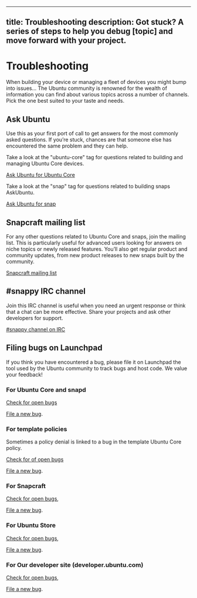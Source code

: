 ----
title: Troubleshooting
description: Got stuck? A series of steps to help you debug [topic] and move forward with your project.
----

# Troubleshooting

When building your device or managing a fleet of devices you might bump into issues... The Ubuntu community is renowned for the wealth of information you can find about various topics across a number of channels. Pick the one best suited to your taste and needs.

## Ask Ubuntu 
Use this as your first port of call to get answers for the most commonly asked questions. If you’re stuck, chances are that someone else has encountered the same problem and they can help. 

Take a look at the "ubuntu-core" tag for questions related to building and managing Ubuntu Core devices.

[Ask Ubuntu for Ubuntu Core](http://askubuntu.com/questions/tagged/ubuntu-core)

Take a look at the "snap" tag for questions related to building snaps AskUbuntu.

[Ask Ubuntu for snap](http://askubuntu.com/questions/tagged/snap)

## Snapcraft mailing list 
For any other questions related to Ubuntu Core and snaps, join the mailing list. This is particularly useful for advanced users looking for answers on niche topics or newly released features. You’ll also get regular product and community updates, from new product releases to new snaps built by the community.

[Snapcraft mailing list](https://lists.snapcraft.io/mailman/listinfo/snapcraft)

## #snappy IRC channel
Join this IRC channel is useful when you need an urgent response or think that a chat can be more effective. Share your projects and ask other developers for support. 

[#snappy channel on IRC](https://webchat.freenode.net/?channels=snappy)

## Filing bugs on Launchpad
If you think you have encountered a bug, please file it on Launchpad the tool used by the Ubuntu community to track bugs and host code. We value your feedback!

### For Ubuntu Core and snapd
[Check for open bugs](https://bugs.launchpad.net/snappy/+bugs)

[File a new bug](https://bugs.launchpad.net/snappy/+filebug).

### For template policies
Sometimes a policy denial is linked to a bug in the template Ubuntu Core policy.

[Check for of open bugs](https://bugs.launchpad.net/ubuntu/+source/ubuntu-core-security/+bugs)

[File a new bug](https://bugs.launchpad.net/ubuntu/+source/ubuntu-core-security/+filebug).

### For Snapcraft
[Check for open bugs](https://bugs.launchpad.net/snapcraft/+bugs), 

[File a new bug](https://bugs.launchpad.net/snapcraft/+filebug).

### For Ubuntu Store
[Check for open bugs](https://bugs.launchpad.net/software-center-agent), 

[File a new bug](https://bugs.launchpad.net/software-center-agent/+filebug).

### For Our developer site (developer.ubuntu.com)
[Check for open bugs](https://bugs.launchpad.net/developer-ubuntu-com/+bugs), 

[File a new bug](https://bugs.launchpad.net/developer-ubuntu-com/+filebug).
